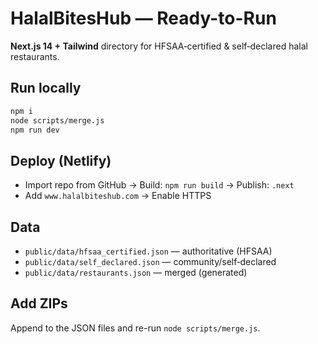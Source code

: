 # HalalBitesHub — Ready-to-Run
**Next.js 14 + Tailwind** directory for HFSAA‑certified & self‑declared halal restaurants.

## Run locally
```bash
npm i
node scripts/merge.js
npm run dev
```

## Deploy (Netlify)
- Import repo from GitHub → Build: `npm run build` → Publish: `.next`
- Add `www.halalbiteshub.com` → Enable HTTPS

## Data
- `public/data/hfsaa_certified.json` — authoritative (HFSAA)
- `public/data/self_declared.json` — community/self‑declared
- `public/data/restaurants.json` — merged (generated)

## Add ZIPs
Append to the JSON files and re-run `node scripts/merge.js`.
